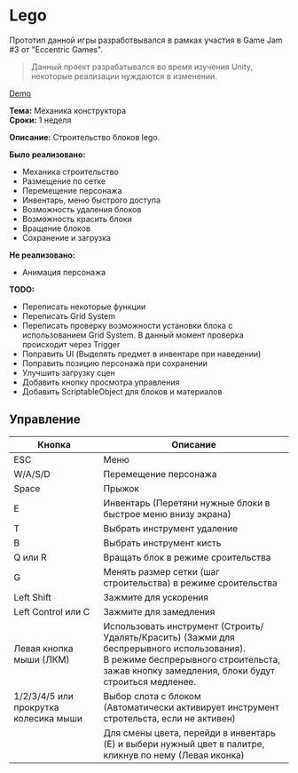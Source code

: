 # Lego

Прототип данной игры разработвывался в рамках участия в Game Jam #3 от "Eccentric Games".  
> Данный проект разрабатывался во время изучения Unity, некоторые реализации нуждаются в изменении.

[Demo](https://clickman6.github.io/Lego/)

**Тема:** Механика конструктора  
**Сроки:** 1 неделя

**Описание:** Строительство блоков lego.

**Было реализовано:**
- Механика строительство
- Размещение по сетке
- Перемещение персонажа
- Инвентарь, меню быстрого доступа
- Возможность удаления блоков
- Возможность красить блоки
- Вращение блоков
- Сохранение и загрузка

**Не реализовано:**
- Анимация персонажа

**TODO:**
- Переписать некоторые функции
- Переписать Grid System
- Переписать проверку возможности установки блока с использованием Grid System. В данный момент проверка происходит через Trigger
- Поправить UI (Выделять предмет в инвентаре при наведении)
- Поправить позицию персонажа при сохранении
- Улучшить загрузку сцен
- Добавить кнопку просмотра управления
- Добавить ScriptableObject для блоков и материалов

## Управление
|Кнопка |Описание|
--- | ---|
|ESC|Меню|
|W/A/S/D|Перемещение персонажа|
|Space|Прыжок|
|E|Инвентарь (Перетяни нужные блоки в быстрое меню внизу экрана)|
|T|Выбрать инструмент удаление|
|B|Выбрать инструмент кисть|
|Q или R|Вращать блок в режиме сроительства|
|G|Менять размер сетки (шаг строительства) в режиме сроительства|
|Left Shift|Зажмите для ускорения|
|Left Control или C|Зажмите для замедления|
|Левая кнопка мыши (ЛКМ)|Использовать инструмент (Строить/Удалять/Красить) (Зажми для беспрерывного использования). <br>В режиме беспрерывного строительста, зажав кнопку замедления, блоки будут строиться медленее.|
|1/2/3/4/5 или прокрутка колесика мыши|Выбор слота с блоком <br>(Автоматически активирует инструмент стротельста, если не активен)|
| |Для смены цвета, перейди в инвентарь (E) и выбери нужный цвет в палитре, кликнув по нему (Левая иконка)|
